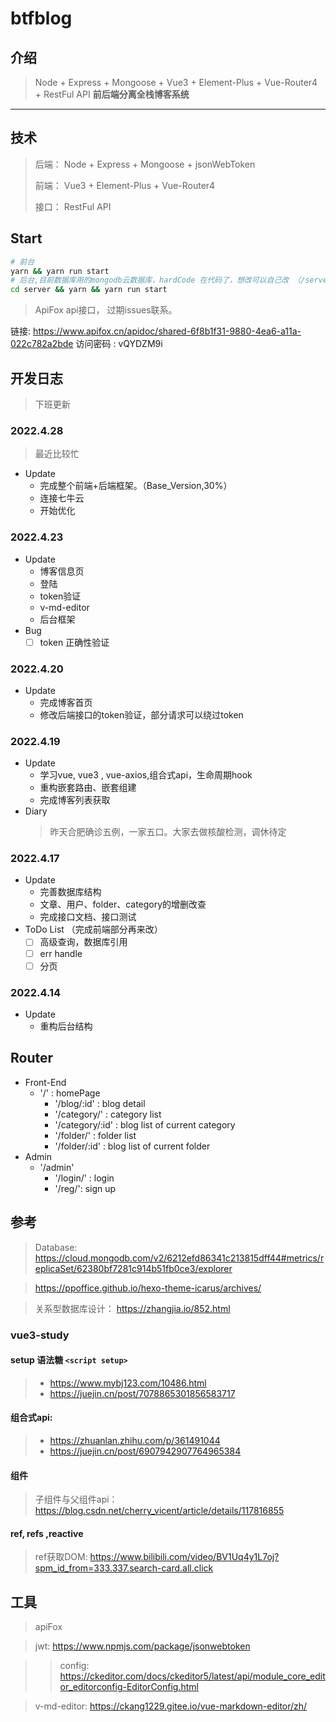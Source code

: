 # btfblog
## 介绍
> Node + Express + Mongoose + Vue3 + Element-Plus + Vue-Router4  +  RestFul API **前后端分离全栈博客系统** 
---  
## 技术
> 后端： Node + Express + Mongoose + jsonWebToken
> 
> 前端： Vue3 + Element-Plus + Vue-Router4 
> 
> 接口： RestFul API

## Start

```bash
# 前台
yarn && yarn run start
# 后台,目前数据库用的mongodb云数据库，hardCode 在代码了，想改可以自己改 （/server/.env）
cd server && yarn && yarn run start

```
>  ApiFox api接口， 过期issues联系。

链接: https://www.apifox.cn/apidoc/shared-6f8b1f31-9880-4ea6-a11a-022c782a2bde  访问密码 : vQYDZM9i 
## 开发日志 
> 下班更新

### 2022.4.28
> 最近比较忙
- Update
  - 完成整个前端+后端框架。（Base_Version,30%）
  - 连接七牛云
  - 开始优化
### 2022.4.23
- Update
  - 博客信息页
  - 登陆
  - token验证
  - v-md-editor
  - 后台框架
- Bug
  - [ ] token 正确性验证
### 2022.4.20
- Update
  - 完成博客首页
  - 修改后端接口的token验证，部分请求可以绕过token
### 2022.4.19
- Update
  - 学习vue, vue3 , vue-axios,组合式api，生命周期hook
  - 重构嵌套路由、嵌套组建
  - 完成博客列表获取
- Diary
  > 昨天合肥确诊五例，一家五口。大家去做核酸检测，调休待定
### 2022.4.17
- Update 
  - 完善数据库结构
  - 文章、用户、folder、category的增删改查
  - 完成接口文档、接口测试
- ToDo List （完成前端部分再来改）
  - [ ] 高级查询，数据库引用
  - [ ] err handle
  - [ ] 分页
### 2022.4.14
- Update
  - 重构后台结构

## Router
- Front-End
  - '/' : homePage
    - '/blog/:id' : blog detail
    - '/category/' : category list
    - '/category/:id' : blog list of current category
    - '/folder/' : folder list
    - '/folder/:id' : blog list of current folder
- Admin
  - '/admin'
    - '/login/' : login
    - '/reg/': sign up
## 参考

> Database:  https://cloud.mongodb.com/v2/6212efd86341c213815dff44#metrics/replicaSet/62380bf7281c914b51fb0ce3/explorer

> https://ppoffice.github.io/hexo-theme-icarus/archives/

> 关系型数据库设计： https://zhangjia.io/852.html
### vue3-study
#### setup 语法糖 `<script setup>` 
> - https://www.mybj123.com/10486.html
> - https://juejin.cn/post/7078865301856583717

#### 组合式api: 
> - https://zhuanlan.zhihu.com/p/361491044 
> - https://juejin.cn/post/6907942907764965384
#### 组件
> 子组件与父组件api： https://blog.csdn.net/cherry_vicent/article/details/117816855

#### ref, refs ,reactive
> ref获取DOM: https://www.bilibili.com/video/BV1Uq4y1L7oj?spm_id_from=333.337.search-card.all.click

## 工具 
    
> apiFox

> jwt: https://www.npmjs.com/package/jsonwebtoken


> > config: https://ckeditor.com/docs/ckeditor5/latest/api/module_core_editor_editorconfig-EditorConfig.html

> v-md-editor:  https://ckang1229.gitee.io/vue-markdown-editor/zh/